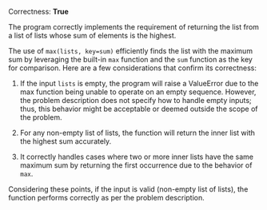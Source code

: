 Correctness: **True**

The program correctly implements the requirement of returning the list from a list of lists whose sum of elements is the highest. 

The use of `max(lists, key=sum)` efficiently finds the list with the maximum sum by leveraging the built-in `max` function and the `sum` function as the key for comparison. Here are a few considerations that confirm its correctness:

1. If the input `lists` is empty, the program will raise a ValueError due to the max function being unable to operate on an empty sequence. However, the problem description does not specify how to handle empty inputs; thus, this behavior might be acceptable or deemed outside the scope of the problem.

2. For any non-empty list of lists, the function will return the inner list with the highest sum accurately.

3. It correctly handles cases where two or more inner lists have the same maximum sum by returning the first occurrence due to the behavior of `max`.

Considering these points, if the input is valid (non-empty list of lists), the function performs correctly as per the problem description.